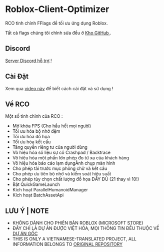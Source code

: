 
# Roblox-Client-Optimizer

RCO tinh chỉnh FFlags để tối ưu ứng dụng Roblox.

Tất cả flags chúng tôi chỉnh sửa đều ở [Kho GitHub ](https://github.com/L8X/Roblox-Client-Optimizer/blob/main/ClientAppSettings.json).

## Discord
[Server Discord hỗ trợ ](https://discord.gg/robloxclientoptimizer) !
## Cài Đặt
Xem qua [video này](https://www.youtube.com/watch?v=aY7US2Zl47M) để biết cách cài đặt và sử dụng !
## Về RCO
Một số tinh chỉnh của RCO : 
- Mở khóa FPS (Cho hầu hết mọi người)
- Tối ưu hóa bộ nhớ đệm
- Tối ưu hóa đồ họa
- Tối ưu hóa kết cấu
- Tăng quyền riêng tư của người dùng
- Vô hiệu hóa số liệu sự cố Crashpad / Backtrace
- Vô hiệu hóa một phần lớn phép đo từ xa của khách hàng
- Vô hiệu hóa báo cáo lạm dụngẢnh chụp màn hình
- Cho phép tải trước mục phông chữ và kết cấu
- Cho phép ưu tiên bộ nhớ và kiểm soát hiệu suất
- Cho phép tùy chọn chất lượng đồ họa ĐẦY ĐỦ (21 thay vì 10!)
- Bật QuickGameLaunch
- Kích hoạt ParallelHumanoidManager
- Kích hoạt BatchAssetApi
## LƯU Ý | NOTE
- KHÔNG DÀNH CHO PHIÊN BẢN ROBLOX (MICROSOFT STORE)
- ĐÂY CHỈ LÀ DỰ ÁN ĐƯỢC VIỆT HÓA, MỌI THÔNG TIN ĐỀU THUỘC VỀ [DỰ ÁN GỐC](https://github.com/L8X/Roblox-Client-Optimizer)
- THIS IS ONLY A VIETNAMESE-TRANSLATED PROJECT, ALL INFORMATION BELONGS TO [ORIGINAL REPOSITORY](https://github.com/L8X/Roblox-Client-Optimizer)
  
